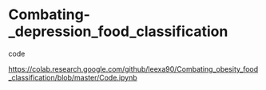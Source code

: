 # Combating-_depression_food_classification

code 

https://colab.research.google.com/github/leexa90/Combating_obesity_food_classification/blob/master/Code.ipynb
